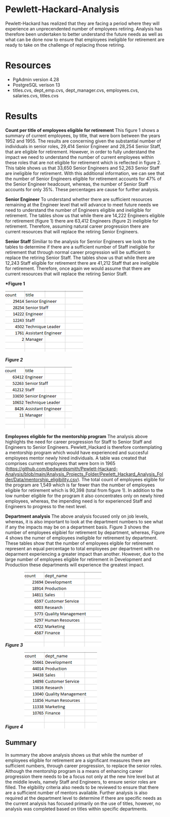 

# Pewlett-Hackard-Analysis
Pewlett-Hackard has realized that they are facing a period where they will experience an unprecendented number of employees retiring.  Analysis has therefore been undertaken to better understand the future needs as well as what can be done now to ensure that employees ineligible for retirement are ready to take on the challenge of replacing those retiring.

# Resources
* PgAdmin version 4.28
* PostgreSQL verison 13
* titles.cvs, dept_emp.cvs, dept_manager.cvs, employees.cvs, salaries.cvs, titles.cvs

# Results
  
__Count per title of employees eligible for retirement__
This figure 1 shows a summary of current employees, by title, that were born between the years 1952 and 1955.  The results are concerning given the substantial number of individuals in senior roles, 29,414 Senior Engineer and 28,254 Senior Staff, that are eligible for retirement.  However, in order to fully understand the impact we need to understand the number of current employees within these roles that are not eligible for retirement which is reflected in figure 2. This table shows us that 33,650 Senior Engineers and 52,263 Senior Staff are ineligible for retirement.  With this additional information, we can see that the number of Senior Engineers eligible for retirement accounts for 47% of the Senior Engineer headcount, whereas, the number of Senior Staff accounts for only 35%.  These percentages are cause for further analysis.

__Senior Engineer__
To understand whether there are sufficient resources remaining at the Engineer level that will advance to meet future needs we need to understand the number of Engineers eligible and ineligible for retirement. The tables show us that while there are 14,222 Engineers eligible for retirement (figure 1) there are 63,412 Engineers (figure 2) ineligible for retirement.  Therefore, assuming natural career progression there are current resources that will replace the retiring Senior Engineers. 

__Senior Staff__
Similiar to the analysis for Senrior Engineers we look to the tables to determine if there are a sufficient number of Staff ineligible for retirement that through normal career progression will be sufficient to replace the retiring Senior Staff.  The tables show us that while there are 12,243 Staff eligible for retirement there are 41,212 Staff that are ineligible for retirement.  Therefore, once again we would assume that there are current resources that will replace the retiring Senior Staff.


__*Figure 1__

![eligible for retirement by titles](https://github.com/bedwardssmith/Pewlett-Hackard-Analysis/blob/main/Analysis_Projects_Folder/Pewlett_Hackard_Analysis_Folder/Data/retiring_titles_sum.png)


__*Figure 2*__

![ineligible for retiremement by titles](https://github.com/bedwardssmith/Pewlett-Hackard-Analysis/blob/main/Analysis_Projects_Folder/Pewlett_Hackard_Analysis_Folder/Data/ineligible_title_sum.png)


__Employees eligible for the mentorship program__
The analysis above highlights the need for career progression for Staff to Senior Staff and Engineers to Senior Engineers.  Pewlett_Hackard is therefore contemplating a mentorship program which would have experienced and succesful employees mentor newly hired individuals.  A table was created that comprises current employees that were born in 1965 (https://github.com/bedwardssmith/Pewlett-Hackard-Analysis/blob/main/Analysis_Projects_Folder/Pewlett_Hackard_Analysis_Folder/Data/mentorship_eligibility.csv).  The total count of employees elgible for the program are 1,549 which is far fewer than the number of employees eligible for retirement which is 90,398 (total from figure 1).  In addition to the low number eligible for the program it also concentrates only on newly hired employees, whereas, the impending need is for experienced Staff and Engineers to progress to the next level.

__Department analysis__
The above analysis focused only on job levels, whereas, it is also important to look at the department numbers to see what if any the impacts may be on a department basis.  Figure 3 shows the number of employees elgibiel for retirement by department, whereas, Figure 4 shows the numer of employees ineligible for retirement by department.  These tables show that the number of employees elgible for retirement represent an equal percentage to total employees per department with no deparment experiencing a greater impact than another.  However, due to the large number of employees eligible for retirement in Development and Production these departments will experience the greatest impact. 


__*Figure 3*__
![eligible for retirement by department](https://github.com/bedwardssmith/Pewlett-Hackard-Analysis/blob/main/Analysis_Projects_Folder/Pewlett_Hackard_Analysis_Folder/Data/retiring_dept_sum.png)


__*Figure 4*__
![ineligible for retirement by department](https://github.com/bedwardssmith/Pewlett-Hackard-Analysis/blob/main/Analysis_Projects_Folder/Pewlett_Hackard_Analysis_Folder/Data/ineligible_dept_sum.png)



## Summary
In summary the above analysis shows us that while the number of employees eligible for retirement are a significant measures there are sufficient numbers, through career progression, to replace the senior roles.  Although the mentorship program is a means of enhancing career progression there needs to be a focus not only at the new hire level but at the middle levels, namely Staff and Engineers, to ensure senior roles are filled.  The elgibility criteria also needs to be reviewed to ensure that there are a sufficient number of mentors available.  Further analysis is also required at the department level to determine if there are specific needs as the current analysis has focused primarily on the use of titles, however, no analysis was completed based on titles within specific departments.

